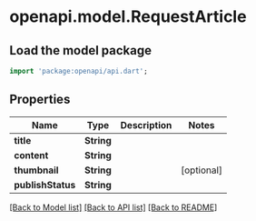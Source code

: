 # openapi.model.RequestArticle

## Load the model package
```dart
import 'package:openapi/api.dart';
```

## Properties
Name | Type | Description | Notes
------------ | ------------- | ------------- | -------------
**title** | **String** |  | 
**content** | **String** |  | 
**thumbnail** | **String** |  | [optional] 
**publishStatus** | **String** |  | 

[[Back to Model list]](../README.md#documentation-for-models) [[Back to API list]](../README.md#documentation-for-api-endpoints) [[Back to README]](../README.md)


